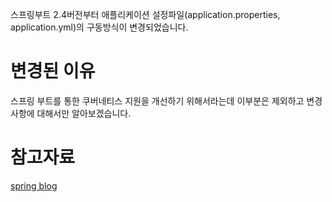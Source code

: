 스프링부트 2.4버전부터 애플리케이션 설정파일(application.properties, application.yml)의 구동방식이 변경되었습니다.

# 변경된 이유

스프링 부트를 통한 쿠버네티스 지원을 개선하기 위해서라는데 이부분은 제외하고 변경사항에 대해서만 알아보겠습니다.

# 참고자료

[spring blog](https://spring.io/blog/2020/08/14/config-file-processing-in-spring-boot-2-4)
